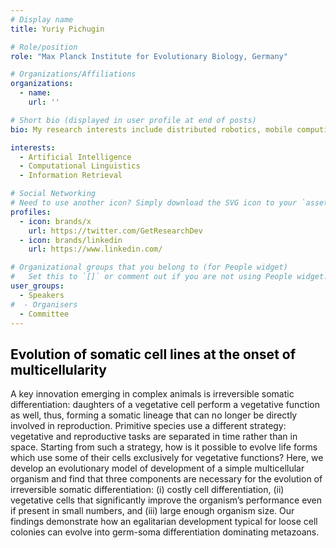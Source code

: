 ```yaml
---
# Display name
title: Yuriy Pichugin

# Role/position
role: "Max Planck Institute for Evolutionary Biology, Germany"

# Organizations/Affiliations
organizations:
  - name: 
    url: ''

# Short bio (displayed in user profile at end of posts)
bio: My research interests include distributed robotics, mobile computing and programmable matter.

interests:
  - Artificial Intelligence
  - Computational Linguistics
  - Information Retrieval

# Social Networking
# Need to use another icon? Simply download the SVG icon to your `assets/media/icons/` folder.
profiles:
  - icon: brands/x
    url: https://twitter.com/GetResearchDev
  - icon: brands/linkedin
    url: https://www.linkedin.com/

# Organizational groups that you belong to (for People widget)
#   Set this to `[]` or comment out if you are not using People widget.
user_groups:
  - Speakers
#  - Organisers
  - Committee
---
```


<h2 style="color: #050505; text-align: left;">Evolution of somatic cell lines at the onset of multicellularity</h2>

A key innovation emerging in complex animals is irreversible somatic differentiation: daughters of a vegetative cell perform a vegetative function as well, thus, forming a somatic lineage that can no longer be directly involved in reproduction. Primitive species use a different strategy: vegetative and reproductive tasks are separated in time rather than in space. Starting from such a strategy, how is it possible to evolve life forms which use some of their cells exclusively for vegetative functions? Here, we develop an evolutionary model of development of a simple multicellular organism and find that three components are necessary for the evolution of irreversible somatic differentiation: (i) costly cell differentiation, (ii) vegetative cells that significantly improve the organism’s performance even if present in small numbers, and (iii) large enough organism size. Our findings demonstrate how an egalitarian development typical for loose cell colonies can evolve into germ-soma differentiation dominating metazoans.



